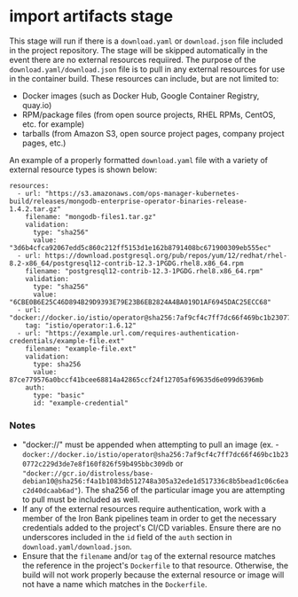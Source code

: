 # import artifacts stage

This stage will run if there is a `download.yaml` or `download.json` file included in the project repository. The stage will be skipped automatically in the event there are no external resources requiired. The purpose of the `download.yaml/download.json` file is to pull in any external resources for use in the container build. These resources can include, but are not limited to:

- Docker images (such as Docker Hub, Google Container Registry, quay.io)
- RPM/package files (from open source projects, RHEL RPMs, CentOS, etc. for example)
- tarballs (from Amazon S3, open source project pages, company project pages, etc.)

An example of a properly formatted `download.yaml` file with a variety of external resource types is shown below:

```
resources:
  - url: "https://s3.amazonaws.com/ops-manager-kubernetes-build/releases/mongodb-enterprise-operator-binaries-release-1.4.2.tar.gz"
    filename: "mongodb-files1.tar.gz"
    validation:
      type: "sha256"
      value: "3d6b4cfca92067edd5c860c212ff5153d1e162b8791408bc671900309eb555ec"
  - url: https://download.postgresql.org/pub/repos/yum/12/redhat/rhel-8.2-x86_64/postgresql12-contrib-12.3-1PGDG.rhel8.x86_64.rpm
    filename: "postgresql12-contrib-12.3-1PGDG.rhel8.x86_64.rpm"
    validation:
      type: "sha256"
      value: "6CBE0B6E25C46D894B29D9393E79E23B6EB2824A4BA019D1AF6945DAC25ECC68"
  - url: "docker://docker.io/istio/operator@sha256:7af9cf4c7ff7dc66f469bc1b230772c229d3de7e8f160f826f59b495bbc309db"
    tag: "istio/operator:1.6.12"
  - url: "https://example.url.com/requires-authentication-credentials/example-file.ext"
    filename: "example-file.ext"
    validation:
      type: sha256
      value: 87ce779576a0bccf41bcee68814a42865ccf24f12705af69635d6e099d6396mb
    auth:
      type: "basic"
      id: "example-credential"
```

### Notes

- "docker://" must be appended when attempting to pull an image (ex. - `docker://docker.io/istio/operator@sha256:7af9cf4c7ff7dc66f469bc1b230772c229d3de7e8f160f826f59b495bbc309db` or `"docker://gcr.io/distroless/base-debian10@sha256:f4a1b1083db512748a305a32ede1d517336c8b5bead1c06c6eac2d40dcaab6ad"`). The sha256 of the particular image you are attempting to pull must be included as well.
- If any of the external resources require authentication, work with a member of the Iron Bank pipelines team in order to get the necessary credentials added to the project's CI/CD variables. Ensure there are no underscores included in the `id` field of the `auth` section in `download.yaml/download.json`.
- Ensure that the `filename` and/or `tag` of the external resource matches the reference in the project's `Dockerfile` to that resource. Otherwise, the build will not work properly because the external resource or image will not have a name which matches in the `Dockerfile`.

